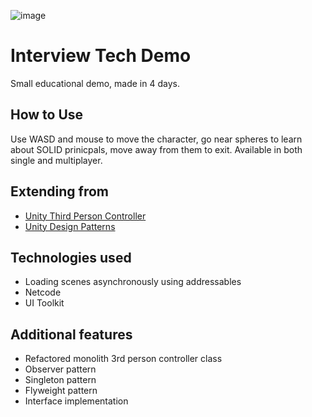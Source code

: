 ![image](https://github.com/user-attachments/assets/c405d7e2-5918-45c5-8217-006e6c539016)

# Interview Tech Demo
Small educational demo, made in 4 days.

## How to Use
Use WASD and mouse to move the character, go near spheres to learn about SOLID prinicpals, move away from them to exit. Available in both single and multiplayer.

## Extending from
- [Unity Third Person Controller](https://assetstore.unity.com/packages/essentials/starter-assets-thirdperson-updates-in-new-charactercontroller-pa-196526?srsltid=AfmBOoqvIsOoFsGqnJY6_LrtKc1UEwbI17N8BXxxux6a0p3WZgX4wC5X)
- [Unity Design Patterns](https://assetstore.unity.com/packages/essentials/tutorial-projects/level-up-your-code-with-design-patterns-and-solid-289616?srsltid=AfmBOoo1yzzEJk81iBWJnT2g8zU0QgPfhlVvohvhjxRWq8Mas6FF4ETF)


## Technologies used
- Loading scenes asynchronously using addressables
- Netcode
- UI Toolkit

## Additional features
- Refactored monolith 3rd person controller class
- Observer pattern
- Singleton pattern
- Flyweight pattern
- Interface implementation
